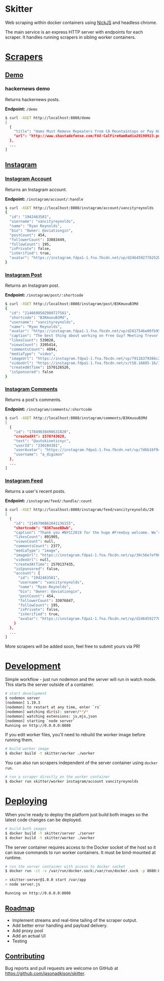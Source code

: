 # Skitter

Web scraping within docker containers using [NickJS](https://github.com/phantombuster/nickjs) and
headless chrome.

The main service is an express HTTP server with endpoints for each scraper. It handles running
scrapers in sibling worker containers.

# [Scrapers](#scrapers)

## [Demo](#demo)

### hackernews demo

Returns hackernews posts.

**Endpoint:** `/demo`

```bash
$ curl -XGET http://localhost:8080/demo
[
  {
    "title": "Hams Must Remove Repeaters from CA Mountaintops or Pay Huge Fees [pdf]",
    "url": "http://www.shastadefense.com/FAX-CalFireHamRadio20190923.pdf"
  },
  ...
]
```

## [Instagram](#instagram)

### [Instagram Account](#instagram-account)

Returns an Instagram account.

**Endpoint:** `/instagram/account/:handle`

```bash
$ curl -XGET http://localhost:8080/instagram/account/vancityreynolds
{
  "id": "1942463581",
  "username": "vancityreynolds",
  "name": "Ryan Reynolds",
  "bio": "Owner: @aviationgin",
  "postCount": 454,
  "followerCount": 33083449,
  "followCount": 195,
  "isPrivate": false,
  "isVerified": true,
  "avatar": "https://instagram.fdpa1-1.fna.fbcdn.net/vp/d2464592778252b3bb75e76d0e416b27/5E3D0765/t51.2885-19/s320x320/67563378_539439043460568_7186379751144030208_n.jpg?_nc_ht=instagram.fdpa1-1.fna.fbcdn.net"
}
```

### [Instagram Post](#instagram-post)

Returns an Instagram post.

**Endpoint:** `/instagram/post/:shortcode`

```bash
$ curl -XGET http://localhost:8080/instagram/post/B3KmuouB3Md
{
  "id": "2146698502980727581",
  "shortcode": "B3KmuouB3Md",
  "username": "vancityreynolds",
  "name": "Ryan Reynolds",
  "avatar": "https://instagram.fdpa1-1.fna.fbcdn.net/vp/d281754be00fb951e0d422e6dfdf6de5/5E349995/t51.2885-19/s150x150/67563378_539439043460568_7186379751144030208_n.jpg?_nc_ht=instagram.fdpa1-1.fna.fbcdn.net",
  "caption": "The best thing about working on Free Guy? Meeting Trevor Waititi. #FreeGuy #NewFriends \n@taikawaititi",
  "likesCount": 539028,
  "viewsCount": 3395414,
  "commentsCount": 4894,
  "mediaType": "video",
  "imageUrl": "https://instagram.fdpa1-1.fna.fbcdn.net/vp/7911b379366c221ef443a9a7d11fbef7/5DA12BFF/t51.2885-15/e35/70051568_2301649566628026_8515410434352952870_n.jpg?_nc_ht=instagram.fdpa1-1.fna.fbcdn.net&_nc_cat=1",
  "videoUrl": "https://instagram.fdpa1-1.fna.fbcdn.net/v/t50.16885-16/10000000_203466567321925_3231479795284523578_n.mp4?_nc_ht=instagram.fdpa1-1.fna.fbcdn.net&_nc_cat=101&oe=5DA11BEE&oh=84ca013beff9924d9d77f459306eebee",
  "createdAtTime": 1570126526,
  "isSponsored": false
}
```

### [Instagram Comments](#instagram-comments)

Returns a post's comments.

**Endpoint:** `/instagram/comments/:shortcode`

```bash
$ curl -XGET http://localhost:8080/instagram/comments/B3KmuouB3Md
[
  {
    "id": "17849038498631820",
    "createdAt": 1570743028,
    "text": "@autokineticnyc",
    "userId": "230184381",
    "userAvatar": "https://instagram.fdpa1-1.fna.fbcdn.net/vp/7d6b16f948316c26579068ff1c75c3d2/5E23953C/t51.2885-19/s150x150/66653354_440256546818344_6930934793097969664_n.jpg?_nc_ht=instagram.fdpa1-1.fna.fbcdn.net",
    "username": "a_digimon"
  },
  ...
]
```

### [Instagram Feed](#instagram-feed)

Returns a user's recent posts.

**Endpoint:** `/instagram/feed/:handle/:count`

```bash
$ curl -XGET http://localhost:8080/instagram/feed/vancityreynolds/20
[
  {
    "id": "2146790862041136155",
    "shortcode": "B3K7uozBDwb",
    "caption": "Thank you #NYCC2019 for the huge #FreeGuy welcome. We’re all still shaking. And Joe Keery is still a goddamn snack. July 3rd. 👕",
    "likesCount": 891905,
    "viewsCount": null,
    "commentsCount": 2377,
    "mediaType": "image",
    "imageUrl": "https://instagram.fdpa1-1.fna.fbcdn.net/vp/30c56e7ef06c7ef3f4db2f289553d110/5E2D3B10/t51.2885-15/e35/p1080x1080/70272979_674463866416975_8656042292228703769_n.jpg?_nc_ht=instagram.fdpa1-1.fna.fbcdn.net&_nc_cat=1",
    "videoUrl": null,
    "createdAtTime": 1570137435,
    "isSponsored": false,
    "account": {
      "id": "1942463581",
      "username": "vancityreynolds",
      "name": "Ryan Reynolds",
      "bio": "Owner: @aviationgin",
      "postCount": 454,
      "followerCount": 33076847,
      "followCount": 195,
      "isPrivate": false,
      "isVerified": true,
      "avatar": "https://instagram.fdpa1-1.fna.fbcdn.net/vp/d2464592778252b3bb75e76d0e416b27/5E3D0765/t51.2885-19/s320x320/67563378_539439043460568_7186379751144030208_n.jpg?_nc_ht=instagram.fdpa1-1.fna.fbcdn.net"
    }
  },
  ...
]
```

More scrapers will be added soon, feel free to submit yours via PR!

# [Development](#development)

Simple workflow - just run nodemon and the server will run in watch mode. This starts the server
outside of a container.

```bash
# start development
$ nodemon server
[nodemon] 1.19.3
[nodemon] to restart at any time, enter `rs`
[nodemon] watching dir(s): server/**/*
[nodemon] watching extensions: js,mjs,json
[nodemon] starting `node server`
Running on http://0.0.0.0:8080
```

If you edit worker files, you'll need to rebuild the worker image before running them.

```bash
# build worker image
$ docker build -t skitter/worker ./worker
```

You can also run scrapers independent of the server container using `docker run`.

```bash
# run a scraper directly on the worker container
$ docker run skitter/worker instagram/account vancityreynolds
```

# [Deploying](#deploying)

When you're ready to deploy the platform just build both images so the latest code changes can be
deployed.

```bash
# build both images
$ docker build -t skitter/server ./server
$ docker build -t skitter/worker ./worker
```

The server container requires access to the Docker socket of the host so it can issue commands
to run worker containers. It must be bind-mounted at runtime.

```bash
# run the server container with access to docker socket
$ docker run -it -v /var/run/docker.sock:/var/run/docker.sock -p 8080:8080 skitter/server

> skitter-server@1.0.0 start /var/app
> node server.js

Running on http://0.0.0.0:8080
```

## [Roadmap](#roadmap)
* Implement streams and real-time tailing of the scraper output.
* Add better error handling and payload delivery.
* Add proxy pool
* Add an actual UI
* Testing

## [Contributing](#contributing)

Bug reports and pull requests are welcome on GitHub at https://github.com/jasonadkison/skitter.
